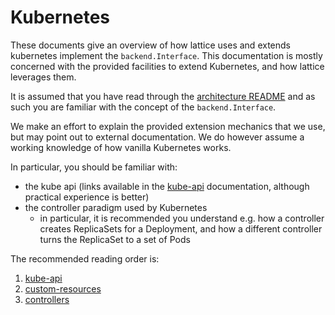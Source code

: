 # Kubernetes

These documents give an overview of how lattice uses and extends kubernetes implement the `backend.Interface`. This documentation is mostly concerned with the provided facilities to extend Kubernetes, and how lattice leverages them.

It is assumed that you have read through the [architecture README](../README.md) and as such you are familiar with the concept of the `backend.Interface`.

We make an effort to explain the provided extension mechanics that we use, but may point out to external documentation. We do however assume a working knowledge of how vanilla Kubernetes works.

In particular, you should be familiar with:
- the kube api (links available in the [kube-api](kube-api.md) documentation, although practical experience is better)
- the controller paradigm used by Kubernetes
  - in particular, it is recommended you understand e.g. how a controller creates ReplicaSets for a Deployment, and how a different controller turns the ReplicaSet to a set of Pods

The recommended reading order is:

1. [kube-api](kube-api.md)
2. [custom-resources](custom-resources.md)
3. [controllers](controllers.md)

